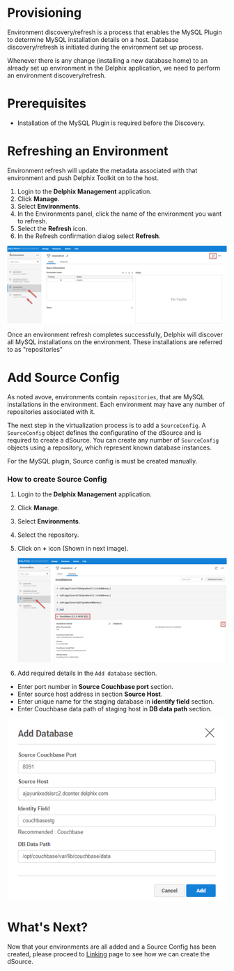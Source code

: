 # Provisioning

Environment discovery/refresh is a process that enables the MySQL Plugin to determine MySQL installation details on a host. 
Database discovery/refresh is initiated during the environment set up process.

Whenever there is any change (installing a new database home) to an already set up environment in the Delphix application, 
we need to perform an environment discovery/refresh.


Prerequisites
=============

-   Installation of the MySQL Plugin is required before the Discovery.


Refreshing an Environment
=========================
Environment refresh will update the metadata associated with that environment and push Delphix Toolkit on to the host.

1. Login to the **Delphix Management** application.
2. Click **Manage**.
3. Select **Environments**.
4. In the Environments panel, click the name of the environment you want to refresh.
5. Select the **Refresh** icon.
6. In the Refresh confirmation dialog select **Refresh**.

![Screenshot](./image/image9.png)

Once an environment refresh completes successfully, Delphix will discover all MySQL installations on the environment. 
These installations are referred to as "repositories"

Add Source Config
===================
As noted avove, environments contain `repositories`, that are MySQL installations in the environment. 
Each environment may have any number of repositories associated with it.  

The next step in the virtualization process is to add a `SourceConfig`. 
A `SourceConfig` object defines the configuratino of the dSource and is required to create a dSource.
You can create any number of `SourceConfig` objects using a repository, which represent known database instances. 

For the MySQL plugin, Source config is must be created manually.

### How to create Source Config

1. Login to the **Delphix Management** application.
2. Click **Manage**.
3. Select **Environments**.
4. Select the repository.
5. Click on **+** icon (Shown in next image).

   ![Screenshot](./image/image10.png)


6. Add required details in the `Add database` section.
- Enter port number in **Source Couchbase port** section.
- Enter source host address in section **Source Host**.
- Enter unique name for the staging database in **identify field** section.
- Enter Couchbase data path of staging host in **DB data path** section.


![Screenshot](./image/image11.png)


What's Next?
===================

Now that your environments are all added and a Source Config has been created, 
please proceed to [Linking](/Linking/Replication_Mode/index.html) page to see how we can create the dSource.